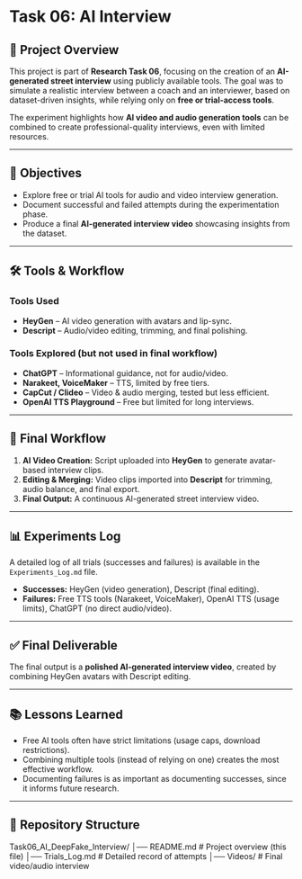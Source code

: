 # Task 06: AI Interview  

## 📌 Project Overview  
This project is part of **Research Task 06**, focusing on the creation of an **AI-generated street interview** using publicly available tools. The goal was to simulate a realistic interview between a coach and an interviewer, based on dataset-driven insights, while relying only on **free or trial-access tools**.  

The experiment highlights how **AI video and audio generation tools** can be combined to create professional-quality interviews, even with limited resources.  

---

## 🎯 Objectives  
- Explore free or trial AI tools for audio and video interview generation.  
- Document successful and failed attempts during the experimentation phase.  
- Produce a final **AI-generated interview video** showcasing insights from the dataset.  

---

## 🛠️ Tools & Workflow  

### Tools Used  
- **HeyGen** – AI video generation with avatars and lip-sync.  
- **Descript** – Audio/video editing, trimming, and final polishing.  

### Tools Explored (but not used in final workflow)  
- **ChatGPT** – Informational guidance, not for audio/video.  
- **Narakeet, VoiceMaker** – TTS, limited by free tiers.  
- **CapCut / Clideo** – Video & audio merging, tested but less efficient.  
- **OpenAI TTS Playground** – Free but limited for long interviews.  

---

## 🔎 Final Workflow  
1. **AI Video Creation:** Script uploaded into **HeyGen** to generate avatar-based interview clips.  
2. **Editing & Merging:** Video clips imported into **Descript** for trimming, audio balance, and final export.  
3. **Final Output:** A continuous AI-generated street interview video.  

---

## 📊 Experiments Log  
A detailed log of all trials (successes and failures) is available in the `Experiments_Log.md` file.  

- **Successes:** HeyGen (video generation), Descript (final editing).  
- **Failures:** Free TTS tools (Narakeet, VoiceMaker), OpenAI TTS (usage limits), ChatGPT (no direct audio/video).  

---

## ✅ Final Deliverable  
The final output is a **polished AI-generated interview video**, created by combining HeyGen avatars with Descript editing.  

---

## 📚 Lessons Learned  
- Free AI tools often have strict limitations (usage caps, download restrictions).  
- Combining multiple tools (instead of relying on one) creates the most effective workflow.  
- Documenting failures is as important as documenting successes, since it informs future research.  

---

## 📂 Repository Structure  

Task06_AI_DeepFake_Interview/
│── README.md                # Project overview (this file)
│── Trials_Log.md       # Detailed record of attempts
│── Videos/            # Final video/audio interview
